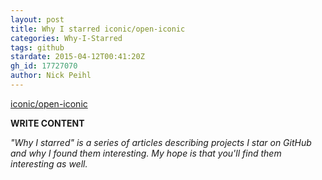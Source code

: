 ```yaml
---
layout: post
title: Why I starred iconic/open-iconic
categories: Why-I-Starred
tags: github
stardate: 2015-04-12T00:41:20Z
gh_id: 17727070
author: Nick Peihl
---
```


[iconic/open-iconic](star.repo.html_url)

**WRITE CONTENT**

*"Why I starred" is a series of articles describing projects I star on GitHub and why I found them interesting. My hope is that you'll find them interesting as well.*

